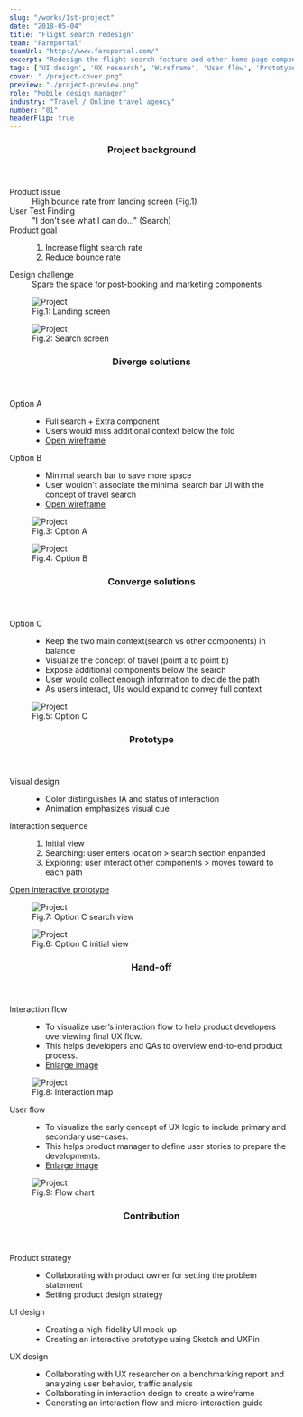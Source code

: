 ```yaml
---
slug: "/works/1st-project"
date: "2018-05-04"
title: "Flight search redesign"
team: "Fareportal"
teamUrl: "http://www.fareportal.com/"
excerpt: "Redesign the flight search feature and other home page componets for CheapOair iOS native app to improve funnel."
tags: ['UI design', 'UX research', 'Wireframe', 'User flow', 'Prototype', 'Interaction', 'iOS HIG', 'Front-end', 'Styled components', 'REACT JS']
cover: "./project-cover.png"
preview: "./project-preview.png"
role: "Mobile design manager"
industry: "Travel / Online travel agency"
number: "01"
headerFlip: true
---
```


<div class="content-section project-content project-content--6/4">
  <div class="project-content__column">
    <header class="content-section__header">
      <h3 class="h3">Project background</h3>
    </header>
    <dl>
      <dt>Product issue</dt>
      <dd>
        High bounce rate from landing screen (Fig.1)
      </dd>
      <dt>User Test Finding</dt>
      <dd>
        "I don't see what I can do..." (Search)
      </dd>
      <dt>Product goal</dt>
      <dd>
        <ol class="ordered-list">
          <li>Increase flight search rate</li>
          <li>Reduce bounce rate</li>
        </ol>
      </dd>
      <dt>Design challenge</dt>
      <dd>
        Spare the space for post-booking and marketing components
      </dd>
    </dl>
  </div>
  <div class="project-content__column project-content__image project-content__image--2">
    <figure class="project-content__figure">
      <img src="./project01.png" alt="Project" />
      <figcaption>Fig.1: Landing screen</figcaption>
    </figure>
    <figure class="project-content__figure">
      <img src="./project02.png" alt="Project" />
      <figcaption>Fig.2: Search screen</figcaption>
    </figure>
  </div>
</div>
<div class="content-section project-content project-content--4/6 project-content--flipped">
  <div class="project-content__column">
    <header class="content-section__header">
      <h3 class="h3">Diverge solutions</h3>
    </header>
    <dl>
      <dt>Option A</dt>
      <dd>
        <ul class="bulleted-list">
          <li>Full search + Extra component</li>
          <li>Users would miss additional context below the fold</li>
          <li><a href="https://projects.invisionapp.com/share/MPNTZTV9RHG#/screens/318101850" target="_blank" rel="noreferrer" class="text-sm text-gray-600">Open wireframe</a></li>
        </ul>
      </dd>
      <dt>Option B</dt>
      <dd>
        <ul class="bulleted-list">
          <li>Minimal search bar to save more space</li>
          <li>User wouldn't associate the minimal search bar UI with the concept of travel search</li>
          <li><a href="https://projects.invisionapp.com/share/MPNTZTV9RHG#/screens/317587837" target="_blank" rel="noreferrer" class="text-sm text-gray-600">Open wireframe</a></li>
        </ul>
      </dd>
    </dl>
  </div>
  <div class="project-content__column project-content__image project-content__image--2">
    <figure class="project-content__figure">
      <img src="./project03.png" alt="Project" />
      <figcaption>Fig.3: Option A</figcaption>
    </figure>
    <figure class="project-content__figure">
      <img src="./project04.png" alt="Project" />
      <figcaption>Fig.4: Option B</figcaption>
    </figure>
  </div>
</div>
<div class="content-section project-content project-content--6/4">
  <div class="project-content__column">
    <header class="content-section__header">
      <h3 class="h3">Converge solutions</h3>
    </header>
    <dl>
      <dt>Option C</dt>
      <dd>
        <ul class="bulleted-list">
          <li>Keep the two main context(search vs other components) in balance</li>
          <li>Visualize the concept of travel (point a to point b)</li>
          <li>Expose additional components below the search</li>
          <li>User would collect enough information to decide the path</li>
          <li>As users interact, UIs would expand to convey full context</li>
        </ul>
      </dd>
    </dl>
  </div>
  <div class="project-content__column project-content__image">
    <figure class="project-content__figure">
      <img src="./project05.png" alt="Project"/>
      <figcaption>Fig.5: Option C</figcaption>
    </figure>
  </div>
</div>
<div class="content-section project-content project-content--5/5 project-content--flipped">
  <div class="project-content__column">
    <header class="content-section__header">
      <h3 class="h3">Prototype</h3>
    </header>
    <dl>
      <dt>Visual design</dt>
      <dd>
        <ul class="bulleted-list">
          <li>Color distinguishes IA and status of interaction</li>
          <li>Animation emphasizes visual cue</li>
        </ul>
      </dd>
      <dt>Interaction sequence</dt>
      <dd>
        <ol class="ordered-list">
          <li>Initial view</li>
          <li>Searching: user enters location > search section enpanded</li>
          <li>Exploring: user interact other components > moves toward to each path</li>
        </ol>
      </dd>
    </dl>
    <a href="https://preview.uxpin.com/6178e38c68fdc4e35512c57e84b9a96790b8c9b2#/pages//simulate/sitemap?mode=ch" target="_blank" rel="noreferrer" class="button button--ghost button--sm mt-4">Open interactive prototype</a>
  </div>
  <div class="project-content__column project-content__image project-content__image--2">
    <figure class="project-content__figure">
      <img src="./project07.png" alt="Project"/>
      <figcaption>Fig.7: Option C search view</figcaption>
    </figure>
    <figure class="project-content__figure">
      <img src="./project06.png" alt="Project"/>
      <figcaption>Fig.6: Option C initial view</figcaption>
    </figure>
  </div>
</div>
<div class="content-section project-content">
  <div class="project-content__column">
    <header class="content-section__header">
      <h3 class="h3">Hand-off</h3>
    </header>
    <dl>
      <dt>Interaction flow</dt>
      <dd>
        <ul class="bulleted-list">
          <li>To visualize user’s interaction flow to help product developers overviewing final UX flow.</li>
          <li>This helps developers and QAs to overview end-to-end product process.</li>
          <li><a href="https://drive.google.com/file/d/1e4CmK73HWg_kwraxP7-GWWBLrzHwWX0L/view" target="_blank" rel="noreferrer" class="text-sm text-gray-600">Enlarge image</a></li>
        </ul>
      </dd>
    </dl>
  </div>
  <div class="project-content__column project-content__image project-content__image--filled">
    <figure class="project-content__figure">
      <img src="./project09.jpg" alt="Project"/>
      <figcaption>Fig.8: Interaction map</figcaption>
    </figure>
  </div>
  <div class="project-content__column">
    <dl>
      <dt>User flow</dt>
      <dd>
        <ul class="bulleted-list">
          <li>To visualize the early concept of UX logic to include primary and secondary use-cases.</li>
          <li>This helps product manager to define user stories to prepare the developments.</li>
          <li><a href="https://drive.google.com/file/d/1vEFyY1PBGcZHtjw21RjEmgGtw10nQdhw/view" target="_blank" rel="noreferrer" class="text-sm text-gray-600">Enlarge image</a></li>
        </ul>
      </dd>
    </dl>
  </div>
  <div class="project-content__column project-content__image project-content__image--filled">
    <figure class="project-content__figure">
      <img src="./project08.jpg" alt="Project"/>
      <figcaption>Fig.9: Flow chart</figcaption>
    </figure>
  </div>
</div>
<div class="content-section project-content">
  <div class="project-content__column">
    <header class="content-section__header">
      <h3 class="h3">Contribution</h3>
    </header>
    <dl class="-mx-8 md:mx-0 lg:-mr-16 p-8 bg-white rounded-md shadow">
      <dt>Product strategy</dt>
      <dd>
        <ul class="bulleted-list">
          <li>Collaborating with product owner for setting the problem statement</li>
          <li>Setting product design strategy</li>
        </ul>
      </dd>
      <dt>UI design</dt>
      <dd>
        <ul class="bulleted-list">
          <li>Creating a high-fidelity UI mock-up</li>
          <li>Creating an interactive prototype using Sketch and UXPin</li>
        </ul>
      </dd>
      <dt>UX design</dt>
      <dd>
        <ul class="bulleted-list">
          <li>Collaborating with UX researcher on a benchmarking report and analyzing user behavior, traffic analysis</li>
          <li>Collaborating in interaction design to create a wireframe</li>
          <li>Generating an interaction flow and micro-interaction guide</li>
        </ul>
      </dd>
    </dl>
  </div>
</div>
